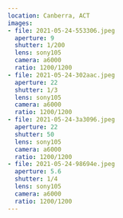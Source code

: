 ```yaml
---
location: Canberra, ACT
images:
- file: 2021-05-24-553306.jpeg
  aperture: 9
  shutter: 1/200
  lens: sony105
  camera: a6000
  ratio: 1200/1200
- file: 2021-05-24-302aac.jpeg
  aperture: 22
  shutter: 1/3
  lens: sony105
  camera: a6000
  ratio: 1200/1200
- file: 2021-05-24-3a3096.jpeg
  aperture: 22
  shutter: 50
  lens: sony105
  camera: a6000
  ratio: 1200/1200
- file: 2021-05-24-98694e.jpeg
  aperture: 5.6
  shutter: 1/4
  lens: sony105
  camera: a6000
  ratio: 1200/1200
---
```

